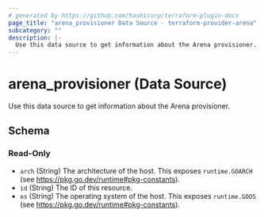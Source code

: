 ```yaml
---
# generated by https://github.com/hashicorp/terraform-plugin-docs
page_title: "arena_provisioner Data Source - terraform-provider-arena"
subcategory: ""
description: |-
  Use this data source to get information about the Arena provisioner.
---
```


# arena_provisioner (Data Source)

Use this data source to get information about the Arena provisioner.



<!-- schema generated by tfplugindocs -->
## Schema

### Read-Only

- `arch` (String) The architecture of the host. This exposes `runtime.GOARCH` (see https://pkg.go.dev/runtime#pkg-constants).
- `id` (String) The ID of this resource.
- `os` (String) The operating system of the host. This exposes `runtime.GOOS` (see https://pkg.go.dev/runtime#pkg-constants).
